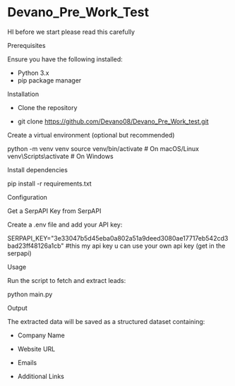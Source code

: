 # Devano_Pre_Work_Test

HI before we start please read this carefully

Prerequisites

Ensure you have the following installed:

  - Python 3.x
  - pip package manager

Installation

  - Clone the repository

  - git clone https://github.com/Devano08/Devano_Pre_Work_test.git

Create a virtual environment (optional but recommended)

  python -m venv venv
  source venv/bin/activate  # On macOS/Linux
  venv\Scripts\activate    # On Windows

Install dependencies

  pip install -r requirements.txt

Configuration

  Get a SerpAPI Key from SerpAPI

Create a .env file and add your API key:

  SERPAPI_KEY="3e33047b5d45eba0a802a51a9deed3080ae17717eb542cd3bad23ff48126a1cb" #this my api key u can use your own api key (get in the serpapi)

Usage

Run the script to fetch and extract leads:

  python main.py

Output

The extracted data will be saved as a structured dataset containing:

  - Company Name
  
  - Website URL
  
  - Emails
  
  - Additional Links
